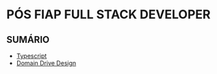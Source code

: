 # PÓS FIAP FULL STACK DEVELOPER

## SUMÁRIO

- [Typescript](./Typescript/README.md)
- [Domain Drive Design](./2-DDD/README.md)

